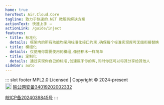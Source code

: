 ```yaml
---
home: true
heroText: Air.Cloud.Core
tagline: 致力于快速的.NET 微服务解决方案
actionText: 快速上手 →
actionLink: /guide/inject
features:
- title: 标准化
  details: 框架内的所有功能均采用标准化接口约束,确保每个标准实现库可无缝衔接替换
- title: 模组化
  details: 仅使用你需要使用的模组,像搭积木一样简单
- title: 定制化
  details: 通过实现你自己的标准,创建属于你的库,同时你还可以将其分享给其他人
sidebar: auto
---
```



::: slot footer
MPL2.0 Licensed | Copyright © 2024-present <br> <img src="/assets/ba.png" style="width:20px;height:20px;position:relative;top:3px;"></img>   [皖公网安备34019202002332](https://beian.mps.gov.cn/#/query/webSearch?code=34019202002332) 

[皖ICP备2024039845号](https://beian.miit.gov.cn/) 
:::
